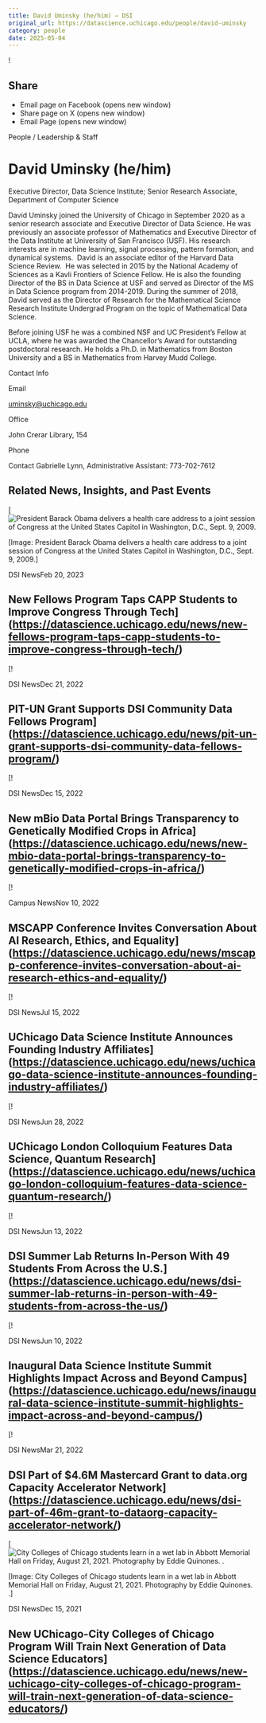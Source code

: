```yaml
---
title: David Uminsky (he/him) – DSI
original_url: https://datascience.uchicago.edu/people/david-uminsky
category: people
date: 2025-05-04
---
```


<!-- Table-like structure detected -->

!

## Share

* Email page on Facebook (opens new window)
* Share page on X (opens new window)
* Email Page (opens new window)

<!-- Table-like structure detected -->

People / Leadership & Staff

# David Uminsky (he/him)

Executive Director, Data Science Institute; Senior Research Associate, Department of Computer Science

David Uminsky joined the University of Chicago in September 2020 as a senior research associate and Executive Director of Data Science. He was previously an associate professor of Mathematics and Executive Director of the Data Institute at University of San Francisco (USF). His research interests are in machine learning, signal processing, pattern formation, and dynamical systems.  David is an associate editor of the Harvard Data Science Review.  He was selected in 2015 by the National Academy of Sciences as a Kavli Frontiers of Science Fellow. He is also the founding Director of the BS in Data Science at USF and served as Director of the MS in Data Science program from 2014-2019. During the summer of 2018, David served as the Director of Research for the Mathematical Science Research Institute Undergrad Program on the topic of Mathematical Data Science.

Before joining USF he was a combined NSF and UC President’s Fellow at UCLA, where he was awarded the Chancellor’s Award for outstanding postdoctoral research. He holds a Ph.D. in Mathematics from Boston University and a BS in Mathematics from Harvey Mudd College.

Contact Info

Email

[uminsky@uchicago.edu](mailto:uminsky@uchicago.edu)

Office

John Crerar Library, 154

Phone

Contact Gabrielle Lynn, Administrative Assistant: 773-702-7612

## Related News, Insights, and Past Events

<!-- Table-like structure detected -->

[![President Barack Obama delivers a health care address to a joint session of Congress at the United States Capitol in Washington, D.C., Sept. 9, 2009.](https://datascience.uchicago.edu/wp-content/uploads/2023/02/congress-750x500.jpg)

[Image: President Barack Obama delivers a health care address to a joint session of Congress at the United States Capitol in Washington, D.C., Sept. 9, 2009.]

DSI NewsFeb 20, 2023

## New Fellows Program Taps CAPP Students to Improve Congress Through Tech](https://datascience.uchicago.edu/news/new-fellows-program-taps-capp-students-to-improve-congress-through-tech/)
[!

DSI NewsDec 21, 2022

## PIT-UN Grant Supports DSI Community Data Fellows Program](https://datascience.uchicago.edu/news/pit-un-grant-supports-dsi-community-data-fellows-program/)
[!

DSI NewsDec 15, 2022

## New mBio Data Portal Brings Transparency to Genetically Modified Crops in Africa](https://datascience.uchicago.edu/news/new-mbio-data-portal-brings-transparency-to-genetically-modified-crops-in-africa/)
[!

Campus NewsNov 10, 2022

## MSCAPP Conference Invites Conversation About AI Research, Ethics, and Equality](https://datascience.uchicago.edu/news/mscapp-conference-invites-conversation-about-ai-research-ethics-and-equality/)
[!

DSI NewsJul 15, 2022

## UChicago Data Science Institute Announces Founding Industry Affiliates](https://datascience.uchicago.edu/news/uchicago-data-science-institute-announces-founding-industry-affiliates/)
[!

DSI NewsJun 28, 2022

## UChicago London Colloquium Features Data Science, Quantum Research](https://datascience.uchicago.edu/news/uchicago-london-colloquium-features-data-science-quantum-research/)
[!

DSI NewsJun 13, 2022

## DSI Summer Lab Returns In-Person With 49 Students From Across the U.S.](https://datascience.uchicago.edu/news/dsi-summer-lab-returns-in-person-with-49-students-from-across-the-us/)
[!

DSI NewsJun 10, 2022

## Inaugural Data Science Institute Summit Highlights Impact Across and Beyond Campus](https://datascience.uchicago.edu/news/inaugural-data-science-institute-summit-highlights-impact-across-and-beyond-campus/)
[!

DSI NewsMar 21, 2022

## DSI Part of $4.6M Mastercard Grant to data.org Capacity Accelerator Network](https://datascience.uchicago.edu/news/dsi-part-of-46m-grant-to-dataorg-capacity-accelerator-network/)
[![City Colleges of Chicago students learn in a wet lab in Abbott Memorial Hall on Friday, August 21, 2021. Photography by Eddie Quinones.
.](https://datascience.uchicago.edu/wp-content/uploads/2021/12/uchicago-ccc-750x500.jpg)

[Image: City Colleges of Chicago students learn in a wet lab in Abbott Memorial Hall on Friday, August 21, 2021. Photography by Eddie Quinones.
.]

DSI NewsDec 15, 2021

## New UChicago-City Colleges of Chicago Program Will Train Next Generation of Data Science Educators](https://datascience.uchicago.edu/news/new-uchicago-city-colleges-of-chicago-program-will-train-next-generation-of-data-science-educators/)